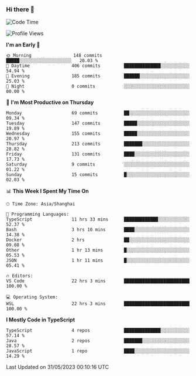### Hi there 👋

<!--
**waynelwz/waynelwz** is a ✨ _special_ ✨ repository because its `README.md` (this file) appears on your GitHub profile.

Here are some ideas to get you started:

- 🔭 I’m currently working on ...
- 🌱 I’m currently learning ...
- 👯 I’m looking to collaborate on ...
- 🤔 I’m looking for help with ...
- 💬 Ask me about ...
- 📫 How to reach me: ...
- 😄 Pronouns: ...
- ⚡ Fun fact: ...
-->

<!--START_SECTION:waka-->
![Code Time](http://img.shields.io/badge/Code%20Time-1%2C472%20hrs%2030%20mins-blue)

![Profile Views](http://img.shields.io/badge/Profile%20Views-0-blue)

**I'm an Early 🐤** 

```text
🌞 Morning                148 commits         █████░░░░░░░░░░░░░░░░░░░░   20.03 % 
🌆 Daytime                406 commits         ██████████████░░░░░░░░░░░   54.94 % 
🌃 Evening                185 commits         ██████░░░░░░░░░░░░░░░░░░░   25.03 % 
🌙 Night                  0 commits           ░░░░░░░░░░░░░░░░░░░░░░░░░   00.00 % 
```
📅 **I'm Most Productive on Thursday** 

```text
Monday                   69 commits          ██░░░░░░░░░░░░░░░░░░░░░░░   09.34 % 
Tuesday                  147 commits         █████░░░░░░░░░░░░░░░░░░░░   19.89 % 
Wednesday                155 commits         █████░░░░░░░░░░░░░░░░░░░░   20.97 % 
Thursday                 213 commits         ███████░░░░░░░░░░░░░░░░░░   28.82 % 
Friday                   131 commits         ████░░░░░░░░░░░░░░░░░░░░░   17.73 % 
Saturday                 9 commits           ░░░░░░░░░░░░░░░░░░░░░░░░░   01.22 % 
Sunday                   15 commits          █░░░░░░░░░░░░░░░░░░░░░░░░   02.03 % 
```


📊 **This Week I Spent My Time On** 

```text
🕑︎ Time Zone: Asia/Shanghai

💬 Programming Languages: 
TypeScript               11 hrs 33 mins      █████████████░░░░░░░░░░░░   52.37 % 
Bash                     3 hrs 10 mins       ████░░░░░░░░░░░░░░░░░░░░░   14.38 % 
Docker                   2 hrs               ██░░░░░░░░░░░░░░░░░░░░░░░   09.08 % 
Other                    1 hr 13 mins        █░░░░░░░░░░░░░░░░░░░░░░░░   05.53 % 
JSON                     1 hr 11 mins        █░░░░░░░░░░░░░░░░░░░░░░░░   05.41 % 

🔥 Editors: 
VS Code                  22 hrs 3 mins       █████████████████████████   100.00 % 

💻 Operating System: 
WSL                      22 hrs 3 mins       █████████████████████████   100.00 % 
```

**I Mostly Code in TypeScript** 

```text
TypeScript               4 repos             ██████████████░░░░░░░░░░░   57.14 % 
Java                     2 repos             ███████░░░░░░░░░░░░░░░░░░   28.57 % 
JavaScript               1 repo              ████░░░░░░░░░░░░░░░░░░░░░   14.29 % 
```




 Last Updated on 31/05/2023 00:10:16 UTC
<!--END_SECTION:waka-->
